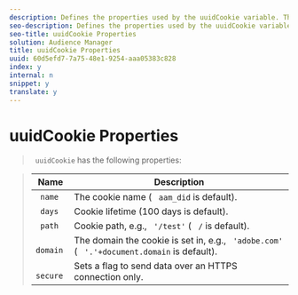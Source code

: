 ```yaml
---
description: Defines the properties used by the uuidCookie variable. This variable is part of the DIL.create method.
seo-description: Defines the properties used by the uuidCookie variable. This variable is part of the DIL.create method.
seo-title: uuidCookie Properties
solution: Audience Manager
title: uuidCookie Properties
uuid: 60d5efd7-7a75-48e1-9254-aaa05383c828
index: y
internal: n
snippet: y
translate: y
---
```


# uuidCookie Properties


>` uuidCookie` has the following properties: 



>|  Name  | Description  |
>|---|---|
>|  ` name`  |The cookie name ( ` aam_did` is default).  |
>|  ` days`  | Cookie lifetime (100 days is default).  |
>|  ` path`  |Cookie path, e.g., ` '/test'` ( ` /` is default).  |
>|  ` domain`  |The domain the cookie is set in, e.g., ` 'adobe.com'` ( ` '.'+document.domain` is default).  |
>|  ` secure`  | Sets a flag to send data over an HTTPS connection only.  |

